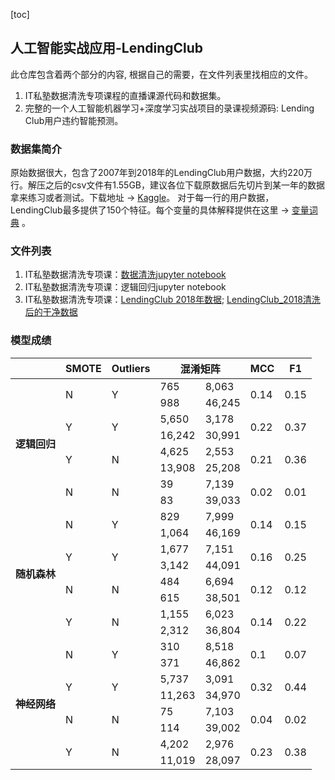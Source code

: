 [toc]

## 人工智能实战应用-LendingClub

此仓库包含着两个部分的内容, 根据自己的需要，在文件列表里找相应的文件。 
1. IT私塾数据清洗专项课程的直播课源代码和数据集。  
2. 完整的一个人工智能机器学习+深度学习实战项目的录课视频源码: Lending Club用户违约智能预测。



### 数据集简介

原始数据很大，包含了2007年到2018年的LendingClub用户数据，大约220万行。解压之后的csv文件有1.55GB，建议各位下载原数据后先切片到某一年的数据拿来练习或者测试。下载地址 &rarr; [Kaggle](https://www.kaggle.com/datasets/wordsforthewise/lending-club)。 对于每一行的用户数据，LendingClub最多提供了150个特征。每个变量的具体解释提供在这里 &rarr; [变量词典](./Data/LCDataDictionary.xlsx) 。

### 文件列表

1. IT私塾数据清洗专项课：[数据清洗jupyter notebook](./Code/IT私塾_数据预处理直播.ipynb)
2. IT私塾数据清洗专项课：逻辑回归jupyter notebook
3. IT私塾数据清洗专项课：[LendingClub 2018年数据](./Data/IT_2018.pkl);  [LendingClub_2018清洗后的干净数据](./Data/IT_2018_数据处理.pkl)

### 模型成绩

<table>
<thead>
  <tr>
    <th></th>
    <th>SMOTE</th>
    <th>Outliers</th>
    <th colspan="2">混淆矩阵</th>
    <th>MCC</th>
    <th>F1</th>
  </tr>
</thead>
<tbody>
  <tr>
    <td rowspan="8"><strong>逻辑回归</strong></td>
    <td rowspan="2">N</td>
    <td rowspan="2">Y</td>
    <td>765</td>
    <td>8,063</td>
    <td rowspan="2">0.14</td>
    <td rowspan="2">0.15</td>
  </tr>
  <tr>
    <td>988</td>
    <td>46,245</td>
  </tr>
  <tr>
    <td rowspan="2">Y</td>
    <td rowspan="2">Y</td>
    <td>5,650</td>
    <td>3,178</td>
    <td rowspan="2">0.22</td>
    <td rowspan="2">0.37</td>
  </tr>
  <tr>
    <td>16,242</td>
    <td>30,991</td>
  </tr>
  <tr>
    <td rowspan="2">Y</td>
    <td rowspan="2">N</td>
    <td>4,625</td>
    <td>2,553</td>
    <td rowspan="2">0.21</td>
    <td rowspan="2">0.36</td>
  </tr>
  <tr>
    <td>13,908</td>
    <td>25,208</td>
  </tr>
  <tr>
    <td rowspan="2">N</td>
    <td rowspan="2">N</td>
    <td>39</td>
    <td>7,139</td>
    <td rowspan="2">0.02</td>
    <td rowspan="2">0.01</td>
  </tr>
  <tr>
    <td>83</td>
    <td>39,033</td>
  </tr>
      <tr>
    <td rowspan="8"><strong>随机森林</strong></td>
    <td rowspan="2">N</td>
    <td rowspan="2">Y</td>
    <td>829</td>
    <td>7,999</td>
    <td rowspan="2">0.14</td>
    <td rowspan="2">0.15</td>
  </tr>
  <tr>
    <td>1,064</td>
    <td>46,169</td>
  </tr>
  <tr>
    <td rowspan="2">Y</td>
    <td rowspan="2">Y</td>
    <td>1,677</td>
    <td>7,151</td>
    <td rowspan="2">0.16</td>
    <td rowspan="2">0.25</td>
  </tr>
  <tr>
    <td>3,142</td>
    <td>44,091</td>
  </tr>
  <tr>
    <td rowspan="2">N</td>
    <td rowspan="2">N</td>
    <td>484</td>
    <td>6,694</td>
    <td rowspan="2">0.12</td>
    <td rowspan="2">0.12</td>
  </tr>
  <tr>
    <td>615</td>
    <td>38,501</td>
  </tr>
  <tr>
    <td rowspan="2">Y</td>
    <td rowspan="2">N</td>
    <td>1,155</td>
    <td>6,023</td>
    <td rowspan="2">0.14</td>
    <td rowspan="2">0.22</td>
  </tr>
  <tr>
    <td>2,312</td>
    <td>36,804</td>
  </tr>
      <tr>
    <td rowspan="8"><strong>神经网络</strong></td>
    <td rowspan="2">N</td>
    <td rowspan="2">Y</td>
    <td>310</td>
    <td>8,518</td>
    <td rowspan="2">0.1</td>
    <td rowspan="2">0.07</td>
  </tr>
  <tr>
    <td>371</td>
    <td>46,862</td>
  </tr>
  <tr>
    <td rowspan="2">Y</td>
    <td rowspan="2">Y</td>
    <td>5,737</td>
    <td>3,091</td>
    <td rowspan="2">0.32</td>
    <td rowspan="2">0.44</td>
  </tr>
  <tr>
    <td>11,263</td>
    <td>34,970</td>
  </tr>
  <tr>
    <td rowspan="2">N</td>
    <td rowspan="2">N</td>
    <td>75</td>
    <td>7,103</td>
    <td rowspan="2">0.04</td>
    <td rowspan="2">0.02</td>
  </tr>
  <tr>
    <td>114</td>
    <td>39,002</td>
  </tr>
  <tr>
    <td rowspan="2">Y</td>
    <td rowspan="2">N</td>
    <td>4,202</td>
    <td>2,976</td>
    <td rowspan="2">0.23</td>
    <td rowspan="2">0.38</td>
  </tr>
  <tr>
    <td>11,019</td>
    <td>28,097</td>
  </tr>
</tbody>
</table>
